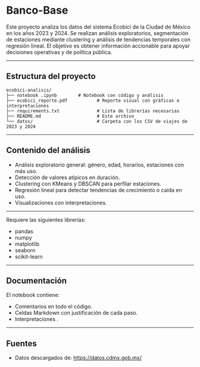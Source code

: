 # Banco-Base
Este proyecto analiza los datos del sistema Ecobici de la Ciudad de México en los años 2023 y 2024. Se realizan análisis exploratorios, segmentación de estaciones mediante clustering y análisis de tendencias temporales con regresión lineal. El objetivo es obtener información accionable para apoyar decisiones operativas y de política pública.

---

## Estructura del proyecto

```
ecobici-analisis/
├── notebook .ipynb        # Notebook con código y análisis
├── ecobici_reporte.pdf           # Reporte visual con gráficas e interpretaciones
├── requirements.txt              # Lista de librerías necesarias
├── README.md                     # Este archivo
└── datos/                        # Carpeta con los CSV de viajes de 2023 y 2024
```

---

## Contenido del análisis

- Análisis exploratorio general: género, edad, horarios, estaciones con más uso.
- Detección de valores atípicos en duración.
- Clustering con KMeans y DBSCAN para perfilar estaciones.
- Regresión lineal para detectar tendencias de crecimiento o caída en uso.
- Visualizaciones con interpretaciones.

---


Requiere las siguientes librerías:
- pandas
- numpy
- matplotlib
- seaborn
- scikit-learn

---


##  Documentación

El notebook contiene:
- Comentarios en todo el código.
- Celdas Markdown con justificación de cada paso.
- Interpretaciones .

---

## Fuentes

- Datos descargados de: https://datos.cdmx.gob.mx/
